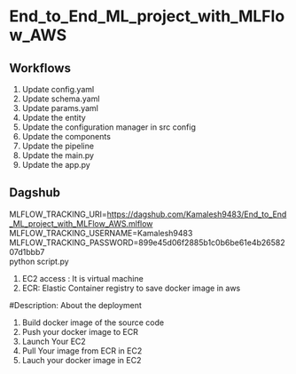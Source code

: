 # End_to_End_ML_project_with_MLFlow_AWS

## Workflows

1. Update config.yaml
2. Update schema.yaml
3. Update params.yaml
4. Update the entity
5. Update the configuration manager in src config
6. Update the components
7. Update the pipeline 
8. Update the main.py
9. Update the app.py

## Dagshub
MLFLOW_TRACKING_URI=https://dagshub.com/Kamalesh9483/End_to_End_ML_project_with_MLFlow_AWS.mlflow \
MLFLOW_TRACKING_USERNAME=Kamalesh9483 \
MLFLOW_TRACKING_PASSWORD=899e45d06f2885b1c0b6be61e4b2658207d1bbb7 \
python script.py


1. EC2 access : It is virtual machine
2. ECR: Elastic Container registry to save  docker image in aws

#Description: About the deployment
1. Build docker image of the source code
2. Push your docker image to ECR
3. Launch Your EC2 
4. Pull Your image from ECR in EC2
5. Lauch your docker image in EC2
